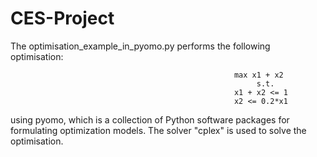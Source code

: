 # CES-Project

The optimisation_example_in_pyomo.py performs the following optimisation:
     
                                                      max x1 + x2
                                                           s.t.
                                                      x1 + x2 <= 1
                                                      x2 <= 0.2*x1

using pyomo, which is a collection of Python software packages for formulating optimization models. The solver "cplex" is used to solve the optimisation. 
